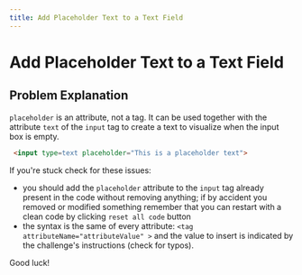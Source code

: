 ```yaml
---
title: Add Placeholder Text to a Text Field
---
```

# Add Placeholder Text to a Text Field

## Problem Explanation
`placeholder` is an attribute, not a tag. It can be used together with the attribute `text` of the `input` tag to create a text to visualize when the input box is empty. 

```HTML
 <input type=text placeholder="This is a placeholder text">
```

If you're stuck check for these issues:
 - you should add the `placeholder` attribute to the `input` tag already present in the code without removing anything; if by accident you removed or modified something remember that you can restart with a clean code by clicking `reset all code` button
 - the syntax is the same of every attribute: `<tag attributeName="attributeValue" >` and the value to insert is indicated by the challenge's instructions (check for typos).

Good luck!
